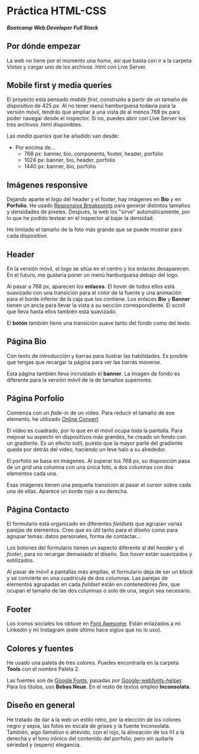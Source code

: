 # Práctica HTML-CSS
##### Bootcamp Web Developer Full Stack

## Por dónde empezar
La web no tiene por el momento una <i>home</i>, así que basta con ir a la carpeta <i>Vistas</i> y cargar uno de los archivos .html con Live Server.

## Mobile first y media queries
El proyecto está pensado <i> mobile first</i>, construido a partir de un tamaño de dispositivo de 425 px. Al no tener menú hamburguesa todavía para la versión móvil, tendrás que ampliar a una vista de al menos 768 px para poder navegar desde el inspector. Si no, puedes abrir con Live Server los tres archivos .html disponibles.

Las <i>media queries</i> que he añadido van desde:

* Por encima de...
    * 768 px: banner, bio, components, footer, header, porfolio
    * 1024 px: banner, bio, header, porfolio
    * 1440 px: banner, bio, porfolio

## Imágenes responsive
Dejando aparte el logo del header y el footer, hay imágenes en **Bio** y en **Porfolio**. He usado [Responsive Breakpoints][ResPo] para generar distintos tamaños y densidades de píxeles. Después, la web los "sirve" automáticamente, por lo que he podido testear en el inspector al bajar la densidad.

He limitado el tamaño de la foto más grande que se puede mostrar para cada dispositivo.

[ResPo]: https://www.responsivebreakpoints.com/

## Header
En la versión móvil, el logo se sitúa en el centro y los enlaces desaparecen. En el futuro, me gustaría poner un menú hanburguesa debajo del logo.

Al pasar a 768 px, aparecen los **enlaces**. El hover de todos ellos está suavizado con una transición para el color de la fuente y una animación para el borde inferior de la caja que los contiene. Los enlaces **Bio** y **Banner** tienen un ancla para llevar la vista a su sección correspondiente. El scroll que lleva hasta ellos también está suavizado.

El **botón** también tiene una transición suave tanto del fondo como del texto.

## Página Bio
Con texto de introducción y barras para ilustrar las habilidades. Es posible que tengas que recargar la página para ver las barras moverse.

Esta página también lleva incrustado el **banner**. La imagen de fondo es diferente para la versión móvil de la de tamaños superiores.

## Página Porfolio
Comienza con un <i>fade-in</i> de un vídeo. Para reducir el tamaño de ese elemento, he utilizado [Online Convert][OConvert].

El vídeo es cuadrado, por lo que en el móvil ocupa toda la pantalla. Para mejorar su aspecto en dispositivos más grandes, he creado un fondo con un gradiente. Es un efecto sutil, puesto que la mayor parte del gradiente queda por detrás del vídeo, haciendo un leve halo a su alrededor.

El porfolio se basa en imágenes. Al superar los 768 px, su disposición pasa de un <i>grid</i> una columna con una única foto, a dos columnas con dos elementos cada una.

Esas imágenes tienen una pequeña transición al pasar el cursor sobre cada una de ellas. Aparece un borde rojo a su derecha.

[OConvert]: https://video.online-convert.com/es/convertir-a-mp4#j=1c8bb88c-67c4-4875-a659-bf9aee907e25

## Página Contacto
El formulario está organizado en diferentes <i>fieldsets</i> que agrupan varias parejas de elementos. Creo que es útil tanto para el diseño como para agrupar temas: datos personales, forma de contactar...

Los botones del formulario tienen un aspecto diferente al del <i>header</i> y el <i>footer</i>, para no recargar demasiado el diseño. Sus <i>hover</i> están suavizados y estilizados.

Al pasar de móvil a pantallas más amplias, el formulario deja de ser un <i>block</i> y se convierte en una cuadrícula de dos columnas. Las parejas de elementos agrupadas en cada <i>fieldset</i> están en contenedores <i> flex</i>, que ocupan el tamaño de las dos columnas o solo de una, según sea necesario.

## Footer
Los iconos sociales los obtuve en [Font Awesome][FoAw]. Están enlazados a mi Linkedin y mi Instagram (este último hace siglos que no lo uso).

[FoAw]: https://fontawesome.com/

## Colores y fuentes
He usado una paleta de tres colores. Puedes encontrarla en la carpeta **Tools** con el nombre Paleta 2.

Las fuentes son de [Google Fonts][GoFo], pasadas por [Google-webfonts-helper][GoFoHe]. Para los títulos, uso **Bebas Neue**. En el resto de textos empleo **Inconsolata**.

[GoFo]: https://fonts.google.com/
[GoFoHe]: https://gwfh.mranftl.com/fonts

## Diseño en general
He tratado de dar a la web un estilo retro, por la elección de los colores negro y sepia, las fotos en escala de grises y la fuente Inconsolata. También, algo llamativo o atrevido, con el rojo, la alineación de los h1 a la derecha y el tono irónico del contenido del porfolio; pero sin quitarle seriedad y (espero) elegancia.





